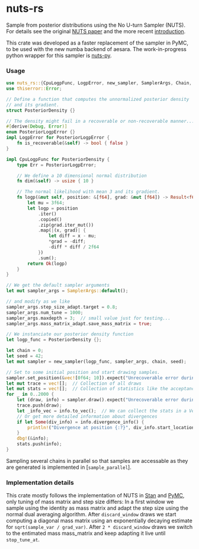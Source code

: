 # nuts-rs

Sample from posterior distributions using the No U-turn Sampler (NUTS).
For details see the original [NUTS paper](https://arxiv.org/abs/1111.4246)
and the more recent [introduction](https://arxiv.org/abs/1701.02434).

This crate was developed as a faster replacement of the sampler in PyMC,
to be used with the new numba backend of aesara. The work-in-progress
python wrapper for this sampler is [nuts-py](https://github.com/aseyboldt/nuts-py).

### Usage

```rust
use nuts_rs::{CpuLogpFunc, LogpError, new_sampler, SamplerArgs, Chain, SampleStats};
use thiserror::Error;

// Define a function that computes the unnormalized posterior density
// and its gradient.
struct PosteriorDensity {}

// The density might fail in a recoverable or non-recoverable manner...
#[derive(Debug, Error)]
enum PosteriorLogpError {}
impl LogpError for PosteriorLogpError {
    fn is_recoverable(&self) -> bool { false }
}

impl CpuLogpFunc for PosteriorDensity {
    type Err = PosteriorLogpError;

    // We define a 10 dimensional normal distribution
    fn dim(&self) -> usize { 10 }

    // The normal likelihood with mean 3 and its gradient.
    fn logp(&mut self, position: &[f64], grad: &mut [f64]) -> Result<f64, Self::Err> {
        let mu = 3f64;
        let logp = position
            .iter()
            .copied()
            .zip(grad.iter_mut())
            .map(|(x, grad)| {
                let diff = x - mu;
                *grad = -diff;
                -diff * diff / 2f64
            })
            .sum();
        return Ok(logp)
    }
}

// We get the default sampler arguments
let mut sampler_args = SamplerArgs::default();

// and modify as we like
sampler_args.step_size_adapt.target = 0.8;
sampler_args.num_tune = 1000;
sampler_args.maxdepth = 3;  // small value just for testing...
sampler_args.mass_matrix_adapt.save_mass_matrix = true;

// We instanciate our posterior density function
let logp_func = PosteriorDensity {};

let chain = 0;
let seed = 42;
let mut sampler = new_sampler(logp_func, sampler_args, chain, seed);

// Set to some initial position and start drawing samples.
sampler.set_position(&vec![0f64; 10]).expect("Unrecoverable error during init");
let mut trace = vec![];  // Collection of all draws
let mut stats = vec![];  // Collection of statistics like the acceptance rate for each draw
for _ in 0..2000 {
    let (draw, info) = sampler.draw().expect("Unrecoverable error during sampling");
    trace.push(draw);
    let _info_vec = info.to_vec();  // We can collect the stats in a Vec
    // Or get more detailed information about divergences
    if let Some(div_info) = info.divergence_info() {
        println!("Divergence at position {:?}", div_info.start_location());
    }
    dbg!(&info);
    stats.push(info);
}
```

Sampling several chains in parallel so that samples are accessable as they are generated
is implemented in [`sample_parallel`].

### Implementation details

This crate mostly follows the implementation of NUTS in [Stan](https://mc-stan.org) and
[PyMC](https://docs.pymc.io/en/v3/), only tuning of mass matrix and step size differs:
In a first window we sample using the identity as mass matrix and adapt the
step size using the normal dual averaging algorithm.
After `discard_window` draws we start computing a diagonal mass matrix using
an exponentially decaying estimate for `sqrt(sample_var / grad_var)`.
After `2 * discard_window` draws we switch to the entimated mass mass_matrix
and keep adapting it live until `stop_tune_at`.
